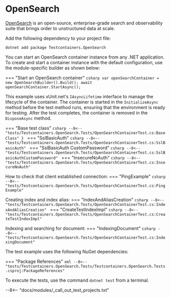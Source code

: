 # OpenSearch

[OpenSearch](https://opensearch.org/) is an open-source, enterprise-grade search and observability suite that brings order to unstructured data at scale.

Add the following dependency to your project file:

```shell title="NuGet"
dotnet add package Testcontainers.OpenSearch
```

You can start an OpenSearch container instance from any .NET application. To create and start a container instance with the default configuration, use the module-specific builder as shown below:

=== "Start an OpenSearch container"
    ```csharp
    var openSearchContainer = new OpenSearchBuilder().Build();
    await openSearchContainer.StartAsync();
    ```

This example uses xUnit.net's `IAsyncLifetime` interface to manage the lifecycle of the container. The container is started in the `InitializeAsync` method before the test method runs, ensuring that the environment is ready for testing. After the test completes, the container is removed in the `DisposeAsync` method.

=== "Base test class"
    ```csharp
    --8<-- "tests/Testcontainers.OpenSearch.Tests/OpenSearchContainerTest.cs:BaseClass"
    }
    ```
=== "SslBasicAuth"
    ```csharp
    --8<-- "tests/Testcontainers.OpenSearch.Tests/OpenSearchContainerTest.cs:SslBasicAuth"
    ```
=== "SslBasicAuth CustomPassword"
    ```csharp
    --8<-- "tests/Testcontainers.OpenSearch.Tests/OpenSearchContainerTest.cs:SslBasicAuthCustomPassword"
    ```
=== "InsecureNoAuth"
    ```csharp
    --8<-- "tests/Testcontainers.OpenSearch.Tests/OpenSearchContainerTest.cs:InsecureNoAuth"
    ```

How to check that client established connection:
=== "PingExample"
    ```csharp
    --8<-- "tests/Testcontainers.OpenSearch.Tests/OpenSearchContainerTest.cs:PingExample"
    ```

Creating index and index alias:
=== "IndexAndAliasCreation"
    ```csharp
    --8<-- "tests/Testcontainers.OpenSearch.Tests/OpenSearchContainerTest.cs:IndexAndAliasCreation"
    ```
=== "CreateTestIndexImpl"
    ```csharp
    --8<-- "tests/Testcontainers.OpenSearch.Tests/OpenSearchContainerTest.cs:CreateTestIndexImpl"
    ```

Indexing and searching for document:
=== "IndexingDocument"
    ```csharp
    --8<-- "tests/Testcontainers.OpenSearch.Tests/OpenSearchContainerTest.cs:IndexingDocument"
    ```

The test example uses the following NuGet dependencies:

=== "Package References"
    ```xml
    --8<-- "tests/Testcontainers.OpenSearch.Tests/Testcontainers.OpenSearch.Tests.csproj:PackageReferences"
    ```

To execute the tests, use the command `dotnet test` from a terminal.

--8<-- "docs/modules/_call_out_test_projects.txt"